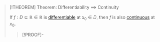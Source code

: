 >[!THEOREM] Theorem: Differentiability $\implies$ Continuity
>
>If $f: D \subseteq \mathbb{R} \in \mathbb{R}$ is [differentiable](Differentiability%20of%20Real%20Functions.md) at $x_0 \in D$, then $f$ is also [continuous](../Functions/Continuity/Continuity.md) at $x_0$.
>
>>[!PROOF]-